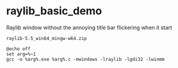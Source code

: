 # raylib_basic_demo
Raylib window without the annoying title bar flickering when it start

    raylib-5.5_win64_mingw-w64.zip

```batch
@echo off
set arg=%~1
gcc -o %arg%.exe %arg%.c -mwindows -lraylib -lgdi32 -lwinmm
```
